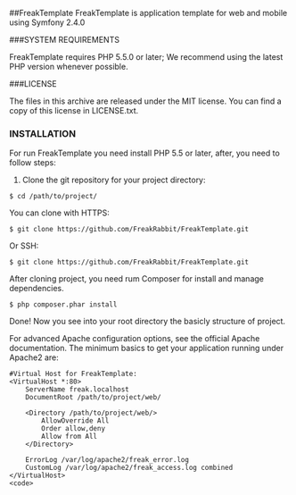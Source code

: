 ##FreakTemplate
FreakTemplate is application template for web and mobile using Symfony 2.4.0

###SYSTEM REQUIREMENTS

FreakTemplate requires PHP 5.5.0 or later; We recommend using the latest PHP version whenever possible.

###LICENSE

The files in this archive are released under the MIT license. You can find a copy of this license in LICENSE.txt.

### INSTALLATION

For run FreakTemplate you need install PHP 5.5 or later, after, you need to follow steps:

1) Clone the git repository for your project directory:

```shell
$ cd /path/to/project/
```

You can clone with HTTPS:


```shell
$ git clone https://github.com/FreakRabbit/FreakTemplate.git
```

Or SSH:


```shell
$ git clone https://github.com/FreakRabbit/FreakTemplate.git
```

After cloning project, you need rum Composer for install and manage dependencies.


```shell
$ php composer.phar install
```

Done! Now you see into your root directory the basicly structure of project.

For advanced Apache configuration options, see the official Apache documentation. The minimum basics to get your application running under Apache2 are:


```shell
#Virtual Host for FreakTemplate:
<VirtualHost *:80>
    ServerName freak.localhost
    DocumentRoot /path/to/project/web/

    <Directory /path/to/project/web/>
        AllowOverride All
        Order allow,deny
        Allow from All
    </Directory>

    ErrorLog /var/log/apache2/freak_error.log
    CustomLog /var/log/apache2/freak_access.log combined
</VirtualHost>
<code>
```
